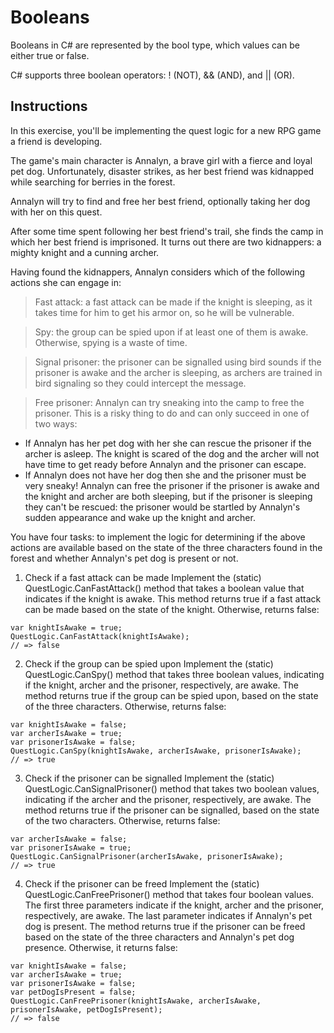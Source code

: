 # Booleans

Booleans in C# are represented by the bool type, which values can be either true or false.

C# supports three boolean operators: ! (NOT), && (AND), and || (OR).


## Instructions
In this exercise, you'll be implementing the quest logic for a new RPG game a friend is developing.

The game's main character is Annalyn, a brave girl with a fierce and loyal pet dog. Unfortunately, disaster strikes, as her best friend was kidnapped while searching for berries in the forest.

Annalyn will try to find and free her best friend, optionally taking her dog with her on this quest.

After some time spent following her best friend's trail, she finds the camp in which her best friend is imprisoned. It turns out there are two kidnappers: a mighty knight and a cunning archer.

Having found the kidnappers, Annalyn considers which of the following actions she can engage in:

>Fast attack: a fast attack can be made if the knight is sleeping, as it takes time for him to get his armor on, so he will be vulnerable.

>Spy: the group can be spied upon if at least one of them is awake. Otherwise, spying is a waste of time.

>Signal prisoner: the prisoner can be signalled using bird sounds if the prisoner is awake and the archer is sleeping, as archers are trained in bird signaling so they could intercept the message.

>Free prisoner: Annalyn can try sneaking into the camp to free the prisoner. This is a risky thing to do and can only succeed in one of two ways:
* If Annalyn has her pet dog with her she can rescue the prisoner if the archer is asleep. The knight is scared of the dog and the archer will not have time to get ready before Annalyn and the prisoner can escape.
* If Annalyn does not have her dog then she and the prisoner must be very sneaky! Annalyn can free the prisoner if the prisoner is awake and the knight and archer are both sleeping, but if the prisoner is sleeping they can't be rescued: the prisoner would be startled by Annalyn's sudden appearance and wake up the knight and archer.

You have four tasks: to implement the logic for determining if the above actions are available based on the state of the three characters found in the forest and whether Annalyn's pet dog is present or not.

1. Check if a fast attack can be made
Implement the (static) QuestLogic.CanFastAttack() method that takes a boolean value that indicates if the knight is awake. This method returns true if a fast attack can be made based on the state of the knight. Otherwise, returns false:
```
var knightIsAwake = true;
QuestLogic.CanFastAttack(knightIsAwake);
// => false
```
2. Check if the group can be spied upon
Implement the (static) QuestLogic.CanSpy() method that takes three boolean values, indicating if the knight, archer and the prisoner, respectively, are awake. The method returns true if the group can be spied upon, based on the state of the three characters. Otherwise, returns false:
```
var knightIsAwake = false;
var archerIsAwake = true;
var prisonerIsAwake = false;
QuestLogic.CanSpy(knightIsAwake, archerIsAwake, prisonerIsAwake);
// => true
```
3. Check if the prisoner can be signalled
Implement the (static) QuestLogic.CanSignalPrisoner() method that takes two boolean values, indicating if the archer and the prisoner, respectively, are awake. The method returns true if the prisoner can be signalled, based on the state of the two characters. Otherwise, returns false:
```
var archerIsAwake = false;
var prisonerIsAwake = true;
QuestLogic.CanSignalPrisoner(archerIsAwake, prisonerIsAwake);
// => true
```
4. Check if the prisoner can be freed
Implement the (static) QuestLogic.CanFreePrisoner() method that takes four boolean values. The first three parameters indicate if the knight, archer and the prisoner, respectively, are awake. The last parameter indicates if Annalyn's pet dog is present. The method returns true if the prisoner can be freed based on the state of the three characters and Annalyn's pet dog presence. Otherwise, it returns false:
```
var knightIsAwake = false;
var archerIsAwake = true;
var prisonerIsAwake = false;
var petDogIsPresent = false;
QuestLogic.CanFreePrisoner(knightIsAwake, archerIsAwake, prisonerIsAwake, petDogIsPresent);
// => false
```